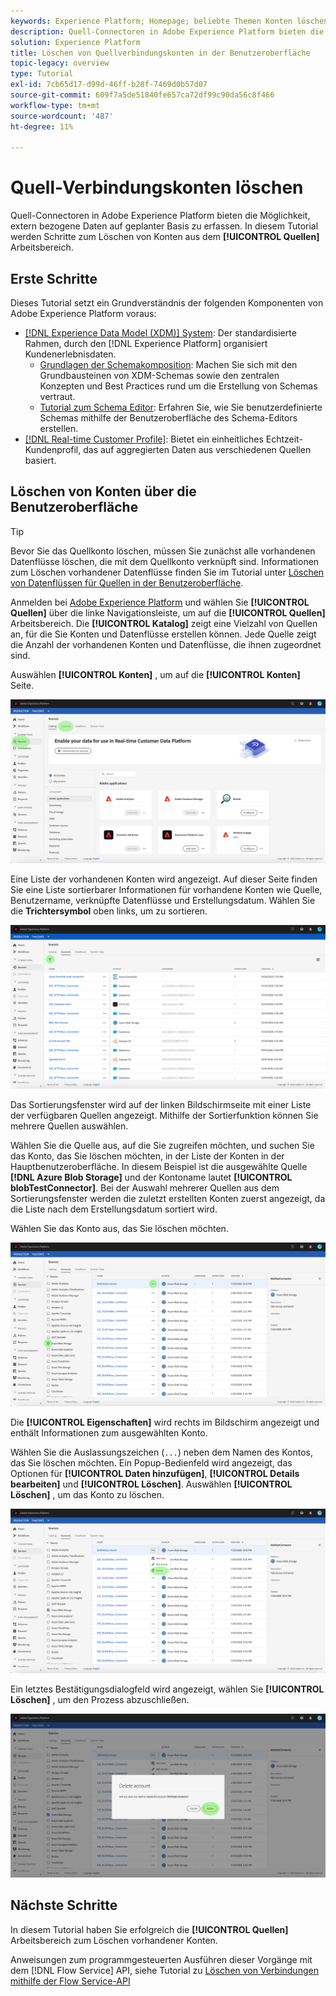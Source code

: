 ```yaml
---
keywords: Experience Platform; Homepage; beliebte Themen Konten löschen
description: Quell-Connectoren in Adobe Experience Platform bieten die Möglichkeit, extern bezogene Daten auf geplanter Basis zu erfassen. In diesem Tutorial werden Schritte zum Löschen von Konten aus dem Arbeitsbereich "Quellen"beschrieben.
solution: Experience Platform
title: Löschen von Quellverbindungskonten in der Benutzeroberfläche
topic-legacy: overview
type: Tutorial
exl-id: 7cb65d17-d99d-46ff-b28f-7469d0b57d07
source-git-commit: 609f7a5de51840fe657ca72df99c90da56c8f466
workflow-type: tm+mt
source-wordcount: '487'
ht-degree: 11%

---
```


# Quell-Verbindungskonten löschen

Quell-Connectoren in Adobe Experience Platform bieten die Möglichkeit, extern bezogene Daten auf geplanter Basis zu erfassen. In diesem Tutorial werden Schritte zum Löschen von Konten aus dem **[!UICONTROL Quellen]** Arbeitsbereich.

## Erste Schritte

Dieses Tutorial setzt ein Grundverständnis der folgenden Komponenten von Adobe Experience Platform voraus:

- [[!DNL Experience Data Model (XDM)] System](../../../xdm/home.md): Der standardisierte Rahmen, durch den [!DNL Experience Platform] organisiert Kundenerlebnisdaten.
   - [Grundlagen der Schemakomposition](../../../xdm/schema/composition.md): Machen Sie sich mit den Grundbausteinen von XDM-Schemas sowie den zentralen Konzepten und Best Practices rund um die Erstellung von Schemas vertraut.
   - [Tutorial zum Schema Editor](../../../xdm/tutorials/create-schema-ui.md): Erfahren Sie, wie Sie benutzerdefinierte Schemas mithilfe der Benutzeroberfläche des Schema-Editors erstellen.
- [[!DNL Real-time Customer Profile]](../../../profile/home.md): Bietet ein einheitliches Echtzeit-Kundenprofil, das auf aggregierten Daten aus verschiedenen Quellen basiert.

## Löschen von Konten über die Benutzeroberfläche

>[!TIP]
>
>Bevor Sie das Quellkonto löschen, müssen Sie zunächst alle vorhandenen Datenflüsse löschen, die mit dem Quellkonto verknüpft sind. Informationen zum Löschen vorhandener Datenflüsse finden Sie im Tutorial unter [Löschen von Datenflüssen für Quellen in der Benutzeroberfläche](./delete.md).

Anmelden bei [Adobe Experience Platform](https://platform.adobe.com) und wählen Sie **[!UICONTROL Quellen]** über die linke Navigationsleiste, um auf die **[!UICONTROL Quellen]** Arbeitsbereich. Die **[!UICONTROL Katalog]** zeigt eine Vielzahl von Quellen an, für die Sie Konten und Datenflüsse erstellen können. Jede Quelle zeigt die Anzahl der vorhandenen Konten und Datenflüsse, die ihnen zugeordnet sind.

Auswählen **[!UICONTROL Konten]** , um auf die **[!UICONTROL Konten]** Seite.

![catalog-accounts](../../images/tutorials/delete-accounts/catalog.png)

Eine Liste der vorhandenen Konten wird angezeigt. Auf dieser Seite finden Sie eine Liste sortierbarer Informationen für vorhandene Konten wie Quelle, Benutzername, verknüpfte Datenflüsse und Erstellungsdatum. Wählen Sie die **Trichtersymbol** oben links, um zu sortieren.

![dataflows-list](../../images/tutorials/delete-accounts/accounts.png)

Das Sortierungsfenster wird auf der linken Bildschirmseite mit einer Liste der verfügbaren Quellen angezeigt. Mithilfe der Sortierfunktion können Sie mehrere Quellen auswählen.

Wählen Sie die Quelle aus, auf die Sie zugreifen möchten, und suchen Sie das Konto, das Sie löschen möchten, in der Liste der Konten in der Hauptbenutzeroberfläche. In diesem Beispiel ist die ausgewählte Quelle **[!DNL Azure Blob Storage]** und der Kontoname lautet **[!UICONTROL blobTestConnector]**. Bei der Auswahl mehrerer Quellen aus dem Sortierungsfenster werden die zuletzt erstellten Konten zuerst angezeigt, da die Liste nach dem Erstellungsdatum sortiert wird.

Wählen Sie das Konto aus, das Sie löschen möchten.

![dataflows-sort](../../images/tutorials/delete-accounts/sort.png)

Die **[!UICONTROL Eigenschaften]** wird rechts im Bildschirm angezeigt und enthält Informationen zum ausgewählten Konto.

Wählen Sie die Auslassungszeichen (`...`) neben dem Namen des Kontos, das Sie löschen möchten. Ein Popup-Bedienfeld wird angezeigt, das Optionen für **[!UICONTROL Daten hinzufügen]**, **[!UICONTROL Details bearbeiten]** und **[!UICONTROL Löschen]**. Auswählen **[!UICONTROL Löschen]** , um das Konto zu löschen.

![dataflows-sort](../../images/tutorials/delete-accounts/delete.png)

Ein letztes Bestätigungsdialogfeld wird angezeigt, wählen Sie **[!UICONTROL Löschen]** , um den Prozess abzuschließen.

![delete](../../images/tutorials/delete-accounts/confirm.png)

## Nächste Schritte

In diesem Tutorial haben Sie erfolgreich die **[!UICONTROL Quellen]** Arbeitsbereich zum Löschen vorhandener Konten.

Anweisungen zum programmgesteuerten Ausführen dieser Vorgänge mit dem [!DNL Flow Service] API, siehe Tutorial zu [Löschen von Verbindungen mithilfe der Flow Service-API](../../tutorials/api/delete.md)
